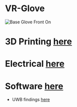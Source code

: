 # VR-Glove
<img src="https://github.com/TjadenWright/VR-Glove/blob/main/Images%20And%20Videos/GlovesInSteamVr.gif" alt="Base Glove Front On" title="Base Glove Front On" />

# 3D Printing [here](https://github.com/TjadenWright/VR-Glove/tree/main/Hardware/3D%20Print/README.md)

# Electrical [here](https://github.com/TjadenWright/VR-Glove/tree/main/Hardware/Electrical/README.md)

# Software [here](https://github.com/TjadenWright/VR-Glove/tree/main/Software/README.md)
* UWB findings [here](https://github.com/TjadenWright/VR-Glove/blob/main/Software/UWB%20VR%20Glove%20Communication/README.md)
